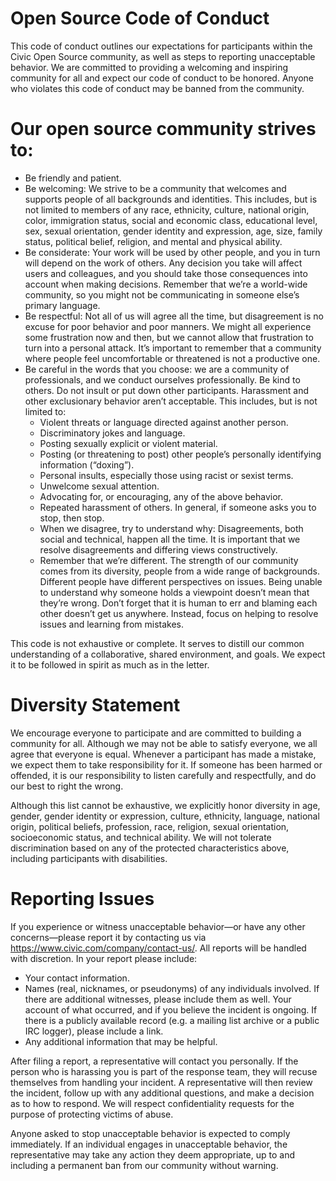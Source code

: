 # Open Source Code of Conduct
This code of conduct outlines our expectations for participants within the Civic Open Source community, as well as steps to reporting unacceptable behavior. We are committed to providing a welcoming and inspiring community for all and expect our code of conduct to be honored. Anyone who violates this code of conduct may be banned from the community.


# Our open source community strives to:


* Be friendly and patient.
* Be welcoming: We strive to be a community that welcomes and supports people of all backgrounds and identities. This includes, but is not limited to members of any race, ethnicity, culture, national origin, color, immigration status, social and economic class, educational level, sex, sexual orientation, gender identity and expression, age, size, family status, political belief, religion, and mental and physical ability.
* Be considerate: Your work will be used by other people, and you in turn will depend on the work of others. Any decision you take will affect users and colleagues, and you should take those consequences into account when making decisions. Remember that we’re a world-wide community, so you might not be communicating in someone else’s primary language.
* Be respectful: Not all of us will agree all the time, but disagreement is no excuse for poor behavior and poor manners. We might all experience some frustration now and then, but we cannot allow that frustration to turn into a personal attack. It’s important to remember that a community where people feel uncomfortable or threatened is not a productive one.
* Be careful in the words that you choose: we are a community of professionals, and we conduct ourselves professionally. Be kind to others. Do not insult or put down other participants. Harassment and other exclusionary behavior aren’t acceptable. This includes, but is not limited to:
   * Violent threats or language directed against another person.
   * Discriminatory jokes and language.
   * Posting sexually explicit or violent material.
   * Posting (or threatening to post) other people’s personally identifying information (“doxing”).
   * Personal insults, especially those using racist or sexist terms.
   * Unwelcome sexual attention.
   * Advocating for, or encouraging, any of the above behavior.
   * Repeated harassment of others. In general, if someone asks you to stop, then stop.
   * When we disagree, try to understand why: Disagreements, both social and technical, happen all the time. It is important that we resolve disagreements and differing views constructively.
   * Remember that we’re different. The strength of our community comes from its diversity, people from a wide range of backgrounds. Different people have different perspectives on issues. Being unable to understand why someone holds a viewpoint doesn’t mean that they’re wrong. Don’t forget that it is human to err and blaming each other doesn’t get us anywhere. Instead, focus on helping to resolve issues and learning from mistakes.


This code is not exhaustive or complete. It serves to distill our common understanding of a collaborative, shared environment, and goals. We expect it to be followed in spirit as much as in the letter.


# Diversity Statement
We encourage everyone to participate and are committed to building a community for all. Although we may not be able to satisfy everyone, we all agree that everyone is equal. Whenever a participant has made a mistake, we expect them to take responsibility for it. If someone has been harmed or offended, it is our responsibility to listen carefully and respectfully, and do our best to right the wrong.


Although this list cannot be exhaustive, we explicitly honor diversity in age, gender, gender identity or expression, culture, ethnicity, language, national origin, political beliefs, profession, race, religion, sexual orientation, socioeconomic status, and technical ability. We will not tolerate discrimination based on any of the protected characteristics above, including participants with disabilities.


# Reporting Issues
If you experience or witness unacceptable behavior—or have any other concerns—please report it by contacting us via https://www.civic.com/company/contact-us/. All reports will be handled with discretion. In your report please include:

* Your contact information.
* Names (real, nicknames, or pseudonyms) of any individuals involved. If there are additional witnesses, please include them as well. Your account of what occurred, and if you believe the incident is ongoing. If there is a publicly available record (e.g. a mailing list archive or a public IRC logger), please include a link.
* Any additional information that may be helpful.


After filing a report, a representative will contact you personally. If the person who is harassing you is part of the response team, they will recuse themselves from handling your incident. A representative will then review the incident, follow up with any additional questions, and make a decision as to how to respond. We will respect confidentiality requests for the purpose of protecting victims of abuse.


Anyone asked to stop unacceptable behavior is expected to comply immediately. If an individual engages in unacceptable behavior, the representative may take any action they deem appropriate, up to and including a permanent ban from our community without warning.
